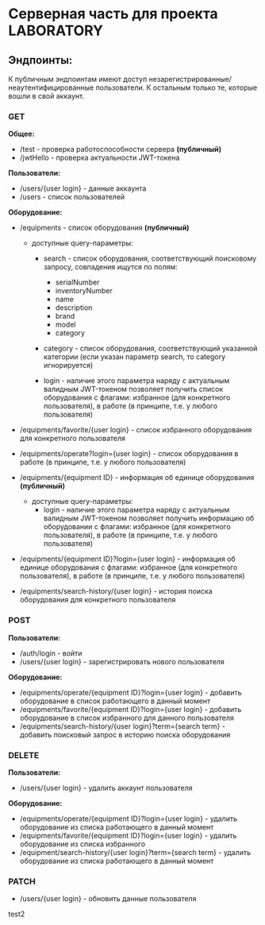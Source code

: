 # Серверная часть для проекта LABORATORY

## Эндпоинты:

К публичным эндпоинтам имеют доступ незарегистрированные/неаутентифицированные пользователи. К остальным только те, которые вошли в свой аккаунт.

### GET

**Общее:**
* /test - проверка работоспособности сервера **(публичный)**
* /jwtHello - проверка актуальности JWT-токена  

**Пользователи:**
* /users/{user login} - данные аккаунта  
* /users - список пользователей  

**Оборудование:**
* /equipments - список оборудования  **(публичный)**
  - доступные query-параметры:
    * search - список оборудования, соответствующий поисковому запросу, совпадения ищутся по полям:
      
      - serialNumber
      - inventoryNumber
      - name
      - description
      - brand
      - model
      - category
      
    * category -  список оборудования, соответствующий указанной категории (если указан параметр search, то category игнорируется)
    * login - наличие этого параметра наряду с актуальным валидным JWT-токеном позволяет получить список оборудования с флагами: избранное (для конкретного пользователя), в работе (в принципе, т.е. у любого пользователя)
      
* /equipments/favorite/{user login} - список избранного оборудования для конкретного пользователя  
* /equipments/operate?login={user login} - список оборудования в работе (в принципе, т.е. у любого пользователя)
* /equipments/{equipment ID} - информация об единице оборудования **(публичный)**
  - доступные query-параметры:
    * login - наличие этого параметра наряду с актуальным валидным JWT-токеном позволяет получить информацию об оборудовании с флагами: избранное (для конкретного пользователя), в работе (в принципе, т.е. у любого пользователя)
      
* /equipments/{equipment ID}?login={user login} - информация об единице оборудования с флагами: избранное (для конкретного пользователя), в работе (в принципе, т.е. у любого пользователя)
* /equipments/search-history/{user login} - история поиска оборудования для конкретного пользователя  

### POST

**Пользователи:**
* /auth/login - войти  
* /users/{user login} - зарегистрировать нового пользователя  

**Оборудование:**
* /equipments/operate/{equipment ID}?login={user login} - добавить оборудование в список работающего в данный момент  
* /equipments/favorite/{equipment ID}?login={user login} - добавить оборудование в список избранного для данного пользователя  
* /equipments/search-history/{user login}?term={search term} - добавить поисковый запрос в историю поиска оборудования  

### DELETE

**Пользователи:**
* /users/{user login} - удалить аккаунт пользователя  

**Оборудование:**
* /equipments/operate/{equipment ID}?login={user login} - удалить оборудование из списка работающего в данный момент
* /equipments/favorite/{equipment ID}?login={user login} - удалить оборудование из списка избранного
* /equipment/search-history/{user login}?term={search term} - удалить оборудование из списка работающего в данный момент

### PATCH
* /users/{user login} - обновить данные пользователя

test2